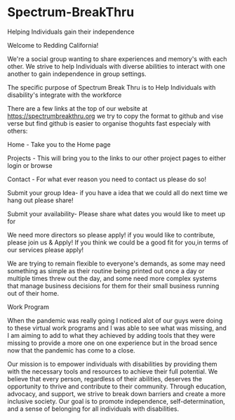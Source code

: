 # Spectrum-BreakThru
Helping Individuals gain their independence 

Welcome to Redding California!

We're a social group wanting to share experiences and memory's with each other. We strive to help Individuals with diverse abilities to interact with one another to gain independence in group settings.

The specific purpose of Spectrum Break Thru is to Help Individuals with disability's integrate with the workforce

There are a few links at the top of our website at https://spectrumbreakthru.org we try to copy the format to github and vise verse but find github is easier to organise thoguhts fast especialy with others:

Home - Take you to the Home page

Projects - This will bring you to the links to our other project pages to either login or browse

Contact - For what ever reason you need to contact us please do so! 

Submit your group Idea- if you have a idea that we could all do next time we hang out please share!

Submit your availability- Please share what dates you  would like to meet up for

We need more directors so please apply!
if you would like to contribute, please join us & Apply!
If you think we could be a good fit for you,in terms of our services please apply!

We are trying to remain flexible to everyone's demands, as some may need something as simple as their routine being printed out once a day or multiple times threw out the day, and some need more complex systems that manage business decisions for them for their small business running out of their home.

Work Program

When the pandemic was really going I noticed alot of our guys were doing to these virtual work programs and I was able to see what was missing, and I am aiming to add to what they achieved by adding tools that they were missing to provide a more one on one experience but in the broad sence now that the pandemic has come to a close.

Our mission is to empower individuals with disabilities by providing them with the necessary tools and resources to achieve their full potential. We believe that every person, regardless of their abilities, deserves the opportunity to thrive and contribute to their community. Through education, advocacy, and support, we strive to break down barriers and create a more inclusive society. Our goal is to promote independence, self-determination, and a sense of belonging for all individuals with disabilities.
